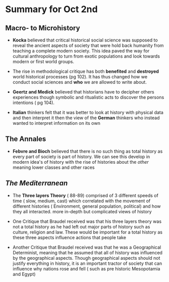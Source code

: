 # Summary for Oct 2nd 
## Macro- to Microhistory

- **Kocka** believed that critical historical social science was supposed to reveal the ancient aspects of society that were hold back humanity from teaching a complete modern society. This idea paved the way for cultural anthropology to turn from exotic populations and look towards modern or first world groups. 

- The rise in methodological critique has both **benefited** and **destroyed** world historical processes (pg 102). It has thus changed how we conduct social sciences and **who** we are allowed to write about. 

- **Geertz and Medick** believed that historians have to decipher others experiences though symbolic and ritualistic acts to discover the persons intentions ( pg 104). 

- **Italian** thinkers felt that it was better to look at history with physical data and then interpret it then the view of the **German** thinkers who instead wanted to interpret information on its own

##  The Annales

-  **Febvre and Bioch** believed that there is no such thing as total history as every part of society is part of history. We can see this develop in modern idea's of history with the rise of histories about the *other* meaning lower classes and other races
## *The Mediterranean*
- The **Three layers Theory** ( 88-89) comprised of 3 different speeds of time ( slow, medium, cast) which correlated with the movement of different histories ( Environment, general population, political) and how they all interacted. more in-depth but complicated views of history

- One Critique that Braudel received was that his three layers theory was not a total history as he had left out major parts of history such as culture, religion and law. These would be important for a total history as these three aspects influence actions that people take

- Another Critique that Braudel received was that he was a Geographical Determinist, meaning that he assumed that all of history was influenced by the geographical aspects. Though geographical aspects should not justify everything in history, it is an important tractor of society that can influence why nations rose and fell ( such as pre historic  Mesopotamia and Egypt)
